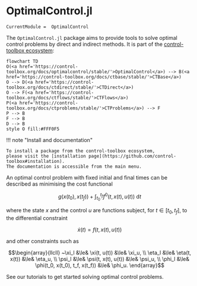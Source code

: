 # OptimalControl.jl

```@meta
CurrentModule =  OptimalControl
```

The `OptimalControl.jl` package aims to provide tools to solve optimal control problems by direct and indirect methods.
It is part of the [control-toolbox ecosystem](https://github.com/control-toolbox):

```mermaid
flowchart TD
O(<a href='https://control-toolbox.org/docs/optimalcontrol/stable/'>OptimalControl</a>) --> B(<a href='https://control-toolbox.org/docs/ctbase/stable/'>CTBase</a>)
O --> D(<a href='https://control-toolbox.org/docs/ctdirect/stable/'>CTDirect</a>)
O --> F(<a href='https://control-toolbox.org/docs/ctflows/stable/'>CTFlows</a>)
P(<a href='https://control-toolbox.org/docs/ctproblems/stable/'>CTProblems</a>) --> F
P --> B
F --> B
D --> B
style O fill:#FFF0F5
```

!!! note "Install and documentation"

    To install a package from the control-toolbox ecosystem, 
    please visit the [installation page](https://github.com/control-toolbox#installation).
    The documentation is accessible from the main menu.

An optimal control problem with fixed initial and final times can be described as minimising the cost functional

```math
g(x(t_0), x(t_f)) + \int_{t_0}^{t_f} f^{0}(t, x(t), u(t))~\mathrm{d}t
```

where the state $x$ and the control $u$ are functions subject, for $t \in [t_0, t_f]$,
to the differential constraint

```math
   \dot{x}(t) = f(t, x(t), u(t))
```

and other constraints such as

```math
\begin{array}{llcll}
~\xi_l  &\le& \xi(t, u(t))        &\le& \xi_u, \\
\eta_l &\le& \eta(t, x(t))       &\le& \eta_u, \\
\psi_l &\le& \psi(t, x(t), u(t)) &\le& \psi_u, \\
\phi_l &\le& \phi(t_0, x(t_0), t_f, x(t_f)) &\le& \phi_u.
\end{array}
```

See our tutorials to get started solving optimal control problems.
